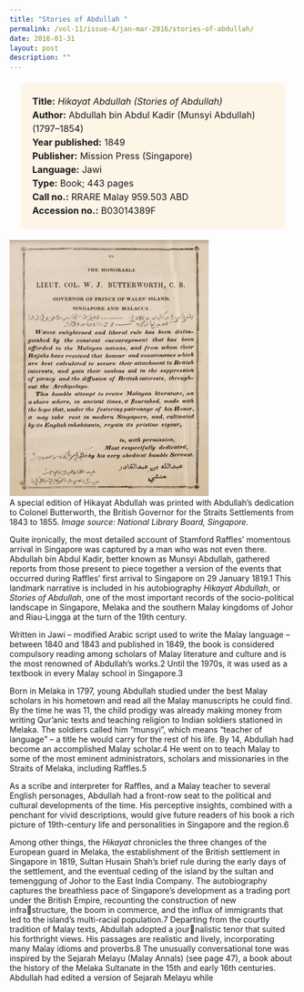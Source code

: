 ```yaml
---
title: "Stories of Abdullah "
permalink: /vol-11/issue-4/jan-mar-2016/stories-of-abdullah/
date: 2016-01-31
layout: post
description: ""
---
```

<span style="background-colour: #fdf5e6; padding: 20px; margin: 20px; background:#fdf5e6; display:block; font-size:1rem; line-height:1.5rem;"> 
	<b>Title:</b> <i>Hikayat Abdullah (Stories of Abdullah)</i><br>
<b>Author:</b> Abdullah bin Abdul Kadir (Munsyi 
Abdullah) (1797–1854)<br>
<b>Year published:</b> 1849<br>
<b>Publisher:</b> Mission Press (Singapore)<br>
<b>Language:</b> Jawi<br>
<b>Type:</b> Book; 443 pages<br>
<b>Call no.:</b> RRARE Malay 959.503 ABD<br>
<b>Accession no.:</b> B03014389F
</span>

<img style="width: 350px; height: 450px;" src="/images/vol-11-issue-4/stories-of-abdullah/Ab1.JPG">
<div style="background-color: white;">A special edition of Hikayat Abdullah was printed with Abdullah’s dedication to Colonel Butterworth, the British Governor for the Straits Settlements from 1843 to 1855. <i>Image source: National Library Board, Singapore.</i></div>

Quite ironically, the most detailed account of Stamford Raffles’ momentous arrival in Singapore was captured by a man who was not even there. Abdullah bin Abdul Kadir, better known as Munsyi Abdullah, gathered reports from those present to piece together a version of the events that occurred during Raffles’ first arrival to Singapore on 29 January 1819.1 This landmark narrative is included in his autobiography *Hikayat Abdullah*, or *Stories of Abdullah*, one of the most important records of the socio-political landscape in Singapore, Melaka and the southern Malay kingdoms of Johor and Riau-Lingga at the turn of the 19th century.

Written in Jawi – modified Arabic script used to write the Malay language – between 1840 and 1843 and published in 1849, the book is considered compulsory reading among scholars of Malay literature and culture and is the most renowned of Abdullah’s works.2 Until the 1970s, it was used as a textbook in every Malay school in Singapore.3

Born in Melaka in 1797, young Abdullah studied under the best Malay scholars in his hometown and read all the Malay manuscripts he could find. By the time he was 11, the child prodigy was already making money from writing Qur’anic texts and teaching religion to Indian soldiers stationed in Melaka. The soldiers called him “munsyi”, which means “teacher of language” – a title he would carry for the rest of his life. By 14, Abdullah had become an accomplished Malay scholar.4 He went on to teach Malay to some of the most eminent administrators, scholars and missionaries in the Straits of Melaka, including Raffles.5

As a scribe and interpreter for Raffles, and a Malay teacher to several English personages, Abdullah had a front-row seat to the political and cultural developments of the time. His perceptive insights, combined with a penchant for vivid descriptions, would give future readers of his book a rich picture of 19th-century life and personalities in Singapore and the region.6

Among other things, the *Hikayat* chronicles the three changes of the European guard in Melaka, the establishment of the British settlement in Singapore in 1819, 
Sultan Husain Shah’s brief rule during 
the early days of the settlement, and the 
eventual ceding of the island by the sultan 
and temenggung of Johor to the East India 
Company. The autobiography captures the 
breathless pace of Singapore’s development 
as a trading port under the British Empire, 
recounting the construction of new infrastructure, the boom in commerce, and the 
influx of immigrants that led to the island’s 
multi-racial population.7
Departing from the courtly tradition 
of Malay texts, Abdullah adopted a journalistic tenor that suited his forthright 
views. His passages are realistic and lively, 
incorporating many Malay idioms and 
proverbs.8
 The unusually conversational 
tone was inspired by the Sejarah Melayu 
(Malay Annals) (see page 47), a book about 
the history of the Melaka Sultanate in the 
15th and early 16th centuries. Abdullah had 
edited a version of Sejarah Melayu while 